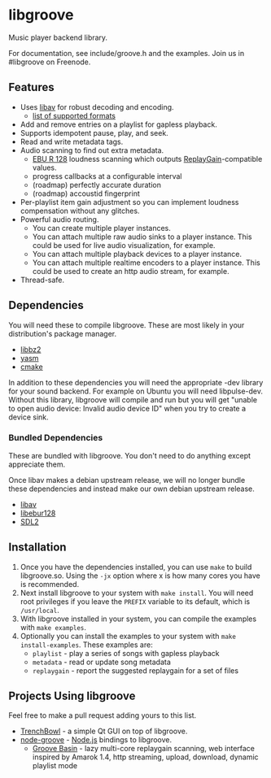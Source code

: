 # libgroove

Music player backend library.

For documentation, see include/groove.h and the examples. Join us in #libgroove on Freenode.

## Features

 * Uses [libav](http://www.libav.org/) for robust decoding and encoding.
   - [list of supported formats](http://www.libav.org/general.html#Supported-File-Formats-and-Codecs)
 * Add and remove entries on a playlist for gapless playback.
 * Supports idempotent pause, play, and seek.
 * Read and write metadata tags.
 * Audio scanning to find out extra metadata.
   - [EBU R 128](http://tech.ebu.ch/loudness) loudness scanning which outputs
     [ReplayGain](http://wiki.hydrogenaudio.org/index.php?title=ReplayGain_1.0_specification)-compatible values.
   - progress callbacks at a configurable interval
   - (roadmap) perfectly accurate duration
   - (roadmap) accoustid fingerprint
 * Per-playlist item gain adjustment so you can implement
   loudness compensation without any glitches.
 * Powerful audio routing.
   - You can create multiple player instances.
   - You can attach multiple raw audio sinks to a player instance.
     This could be used for live audio visualization, for example.
   - You can attach multiple playback devices to a player instance.
   - You can attach multiple realtime encoders to a player instance.
     This could be used to create an http audio stream, for example.
 * Thread-safe.

## Dependencies

You will need these to compile libgroove. These are most likely in your
distribution's package manager.

 * [libbz2](http://www.bzip.org/)
 * [yasm](http://yasm.tortall.net/)
 * [cmake](http://www.cmake.org/)

In addition to these dependencies you will need the appropriate -dev library
for your sound backend. For example on Ubuntu you will need libpulse-dev.
Without this library, libgroove will compile and run but you will get
"unable to open audio device: Invalid audio device ID" when you try
to create a device sink.

### Bundled Dependencies

These are bundled with libgroove. You don't need to do anything except
appreciate them.

Once libav makes a debian upstream release, we will no longer bundle these
dependencies and instead make our own debian upstream release.

 * [libav](http://libav.org)
 * [libebur128](https://github.com/jiixyj/libebur128)
 * [SDL2](http://www.libsdl.org)

## Installation

 1. Once you have the dependencies installed, you can use `make` to build
    libgroove.so. Using the `-jx` option where x is how many cores you have
    is recommended.
 2. Next install libgroove to your system with `make install`. You will need
    root privileges if you leave the `PREFIX` variable to its default, which
    is `/usr/local`.
 3. With libgroove installed in your system, you can compile the examples with
    `make examples`.
 4. Optionally you can install the examples to your system with
   `make install-examples`. These examples are:
    * `playlist` - play a series of songs with gapless playback
    * `metadata` - read or update song metadata
    * `replaygain` - report the suggested replaygain for a set of files

## Projects Using libgroove

Feel free to make a pull request adding yours to this list.

 * [TrenchBowl](https://github.com/superjoe30/TrenchBowl) - a simple Qt GUI
   on top of libgroove.
 * [node-groove](https://github.com/superjoe30/node-groove) -
   [Node.js](http://nodejs.org/) bindings to libgroove.
   - [Groove Basin](https://github.com/superjoe30/groovebasin) - lazy
     multi-core replaygain scanning, web interface inspired by Amarok 1.4,
     http streaming, upload, download, dynamic playlist mode
